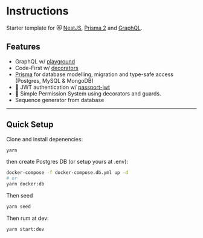 # Instructions

Starter template for 😻 [NestJS](https://nestjs.com/), [Prisma 2](https://www.prisma.io/) and [GraphQL](https://graphql.org/).

## Features

- GraphQL w/ [playground](https://github.com/prisma/graphql-playground)
- Code-First w/ [decorators](https://docs.nestjs.com/graphql/quick-start#code-first)
- [Prisma](https://www.prisma.io/) for database modelling, migration and type-safe access (Postgres, MySQL & MongoDB)
- 🔐 JWT authentication w/ [passport-jwt](https://github.com/mikenicholson/passport-jwt)
- 🔐 Simple Permission System using decorators and guards.
- Sequence generator from database

---

## Quick Setup

Clone and install depenencies:

```bash
yarn
```

then create Postgres DB (or setup yours at .env):

```bash
docker-compose -f docker-compose.db.yml up -d
# or
yarn docker:db
```

Then seed

```bash
yarn seed
```

Then rum at dev:

```bash
yarn start:dev
```

